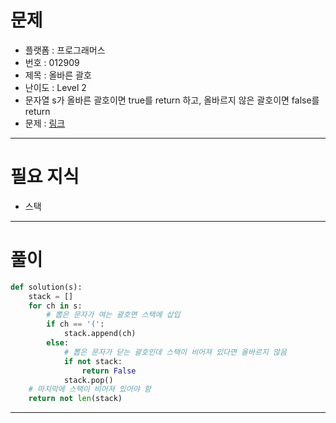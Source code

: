 # 문제
- 플랫폼 : 프로그래머스
- 번호 : 012909
- 제목 : 올바른 괄호
- 난이도 : Level 2
- 문자열 s가 올바른 괄호이면 true를 return 하고, 올바르지 않은 괄호이면 false를 return
- 문제 : <a href="https://school.programmers.co.kr/learn/courses/30/lessons/12909" target="_blank">링크</a>

---

# 필요 지식
- 스택

---

# 풀이
```python
def solution(s):
    stack = []
    for ch in s:
        # 뽑은 문자가 여는 괄호면 스택에 삽입
        if ch == '(':
            stack.append(ch)
        else:
            # 뽑은 문자가 닫는 괄호인데 스택이 비어져 있다면 올바르지 않음
            if not stack:
                return False
            stack.pop()
    # 마지막에 스택이 비어져 있어야 함
    return not len(stack)
```

---
